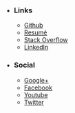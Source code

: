 
- ### Links
    * [Github](https://github.com/mstksg "Github")
    * [Resumé](http://cv.jle0.com "Resume")
    * [Stack Overflow](http://stackoverflow.com/users/292731/justin-l "Stack Overflow")
    * [LinkedIn](http://www.linkedin.com/in/lejustin "LinkedIn")

- ### Social
    * [Google+](https://plus.google.com/107705320197444500140/posts "Google+")
    * [Facebook](https://www.facebook.com/mstksg "Facebook")
    * [Youtube](http://youtube.com/justinlemusic "Youtube")
    * [Twitter](https://twitter.com/mstk "Twitter")

